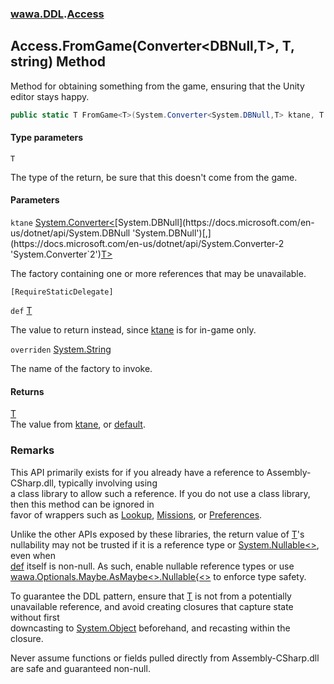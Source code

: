 ### [wawa.DDL](wawa.DDL.md 'wawa.DDL').[Access](Access.md 'wawa.DDL.Access')

## Access.FromGame<T>(Converter<DBNull,T>, T, string) Method

Method for obtaining something from the game, ensuring that the Unity editor stays happy.

```csharp
public static T FromGame<T>(System.Converter<System.DBNull,T> ktane, T def=default(T), string overriden="");
```
#### Type parameters

<a name='wawa.DDL.Access.FromGame_T_(System.Converter_System.DBNull,T_,T,string).T'></a>

`T`

The type of the return, be sure that this doesn't come from the game.
#### Parameters

<a name='wawa.DDL.Access.FromGame_T_(System.Converter_System.DBNull,T_,T,string).ktane'></a>

`ktane` [System.Converter&lt;](https://docs.microsoft.com/en-us/dotnet/api/System.Converter-2 'System.Converter`2')[System.DBNull](https://docs.microsoft.com/en-us/dotnet/api/System.DBNull 'System.DBNull')[,](https://docs.microsoft.com/en-us/dotnet/api/System.Converter-2 'System.Converter`2')[T](Access.FromGame{T}(Converter{DBNull,T},T,string).md#wawa.DDL.Access.FromGame_T_(System.Converter_System.DBNull,T_,T,string).T 'wawa.DDL.Access.FromGame<T>(System.Converter<System.DBNull,T>, T, string).T')[&gt;](https://docs.microsoft.com/en-us/dotnet/api/System.Converter-2 'System.Converter`2')

The factory containing one or more references that may be unavailable.<p/>`[RequireStaticDelegate]`

<a name='wawa.DDL.Access.FromGame_T_(System.Converter_System.DBNull,T_,T,string).def'></a>

`def` [T](Access.FromGame{T}(Converter{DBNull,T},T,string).md#wawa.DDL.Access.FromGame_T_(System.Converter_System.DBNull,T_,T,string).T 'wawa.DDL.Access.FromGame<T>(System.Converter<System.DBNull,T>, T, string).T')

The value to return instead, since [ktane](Access.FromGame{T}(Converter{DBNull,T},T,string).md#wawa.DDL.Access.FromGame_T_(System.Converter_System.DBNull,T_,T,string).ktane 'wawa.DDL.Access.FromGame<T>(System.Converter<System.DBNull,T>, T, string).ktane') is for in-game only.

<a name='wawa.DDL.Access.FromGame_T_(System.Converter_System.DBNull,T_,T,string).overriden'></a>

`overriden` [System.String](https://docs.microsoft.com/en-us/dotnet/api/System.String 'System.String')

The name of the factory to invoke.

#### Returns
[T](Access.FromGame{T}(Converter{DBNull,T},T,string).md#wawa.DDL.Access.FromGame_T_(System.Converter_System.DBNull,T_,T,string).T 'wawa.DDL.Access.FromGame<T>(System.Converter<System.DBNull,T>, T, string).T')  
The value from [ktane](Access.FromGame{T}(Converter{DBNull,T},T,string).md#wawa.DDL.Access.FromGame_T_(System.Converter_System.DBNull,T_,T,string).ktane 'wawa.DDL.Access.FromGame<T>(System.Converter<System.DBNull,T>, T, string).ktane'), or [default](https://docs.microsoft.com/en-us/dotnet/csharp/language-reference/keywords/default 'https://docs.microsoft.com/en-us/dotnet/csharp/language-reference/keywords/default').

### Remarks
  
This API primarily exists for if you already have a reference to Assembly-CSharp.dll, typically involving using  
a class library to allow such a reference. If you do not use a class library, then this method can be ignored in  
favor of wrappers such as [Lookup](Lookup.md 'wawa.DDL.Lookup'), [Missions](Missions.md 'wawa.DDL.Missions'), or [Preferences](Preferences.md 'wawa.DDL.Preferences').  
  
Unlike the other APIs exposed by these libraries, the return value of [T](Access.FromGame{T}(Converter{DBNull,T},T,string).md#wawa.DDL.Access.FromGame_T_(System.Converter_System.DBNull,T_,T,string).T 'wawa.DDL.Access.FromGame<T>(System.Converter<System.DBNull,T>, T, string).T')'s  
nullability may not be trusted if it is a reference type or [System.Nullable&lt;&gt;](https://docs.microsoft.com/en-us/dotnet/api/System.Nullable-1 'System.Nullable`1'), even when  
[def](Access.FromGame{T}(Converter{DBNull,T},T,string).md#wawa.DDL.Access.FromGame_T_(System.Converter_System.DBNull,T_,T,string).def 'wawa.DDL.Access.FromGame<T>(System.Converter<System.DBNull,T>, T, string).def') itself is non-null. As such, enable nullable reference types or use  
[wawa.Optionals.Maybe.AsMaybe&lt;&gt;.Nullable{&lt;&gt;](https://docs.microsoft.com/en-us/dotnet/api/wawa.Optionals.Maybe.AsMaybe--1#wawa_Optionals_Maybe_AsMaybe__1_System_Nullable{__0}_ 'wawa.Optionals.Maybe.AsMaybe``1(System.Nullable{``0})') to enforce type safety.  
  
To guarantee the DDL pattern, ensure that [T](Access.FromGame{T}(Converter{DBNull,T},T,string).md#wawa.DDL.Access.FromGame_T_(System.Converter_System.DBNull,T_,T,string).T 'wawa.DDL.Access.FromGame<T>(System.Converter<System.DBNull,T>, T, string).T') is not from a potentially  
unavailable reference, and avoid creating closures that capture state without first  
downcasting to [System.Object](https://docs.microsoft.com/en-us/dotnet/api/System.Object 'System.Object') beforehand, and recasting within the closure.  
  
Never assume functions or fields pulled directly from Assembly-CSharp.dll are safe and guaranteed non-null.